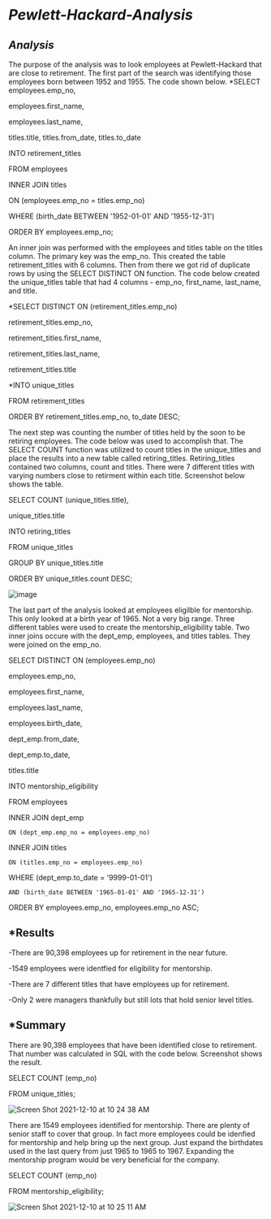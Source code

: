    # *Pewlett-Hackard-Analysis*
                  
  ## *Analysis*
     
                  
  The purpose of the analysis was to look employees at Pewlett-Hackard that are close to retirement.  The first part of the search was identifying those employees born between 1952 and 1955.  The code shown below.
*SELECT employees.emp_no,

employees.first_name,

employees.last_name,

titles.title, titles.from_date, titles.to_date

INTO retirement_titles

FROM employees

INNER JOIN titles

ON (employees.emp_no = titles.emp_no)

WHERE (birth_date BETWEEN '1952-01-01' AND '1955-12-31')

ORDER BY employees.emp_no;

An inner join was performed with the employees and titles table on the titles column.  The primary key was the emp_no.  This created the table retirement_titles with 6 columns.
Then from there we got rid of duplicate rows by using the SELECT DISTINCT ON function.  The code below created the unique_titles table that had 4 columns - emp_no, first_name, last_name, and title.

*SELECT DISTINCT ON (retirement_titles.emp_no) 

retirement_titles.emp_no,

retirement_titles.first_name,

retirement_titles.last_name,

retirement_titles.title

*INTO unique_titles

FROM retirement_titles

ORDER BY retirement_titles.emp_no, to_date DESC;

The next step was counting the number of titles held by the soon to be retiring employees.  The code below was used to accomplish that.  The SELECT COUNT function was utilized to count titles in the unique_titles and place the results into a new table called retiring_titles.  Retiring_titles contained two columns, count and titles. There were 7 different titles with varying numbers close to retirment within each title.  Screenshot below shows the table.


SELECT COUNT (unique_titles.title),

unique_titles.title

INTO retiring_titles

FROM unique_titles

GROUP BY unique_titles.title

ORDER BY unique_titles.count DESC;



![image](https://user-images.githubusercontent.com/85581208/145684904-45d9431a-57b4-4cbd-b66f-2c1657ba96bc.png)


The last part of the analysis looked at employees eligilble for mentorship.  This only looked at a birth year of 1965.  Not a very big range.  Three different tables were used to create the mentorship_eligibility table.  Two inner joins occure with the dept_emp, employees, and titles tables.  They were joined on the emp_no.

SELECT DISTINCT ON (employees.emp_no)

employees.emp_no,

employees.first_name,

employees.last_name,

employees.birth_date,

dept_emp.from_date,

dept_emp.to_date,

titles.title

INTO mentorship_eligibility

FROM employees

INNER JOIN dept_emp

	ON (dept_emp.emp_no = employees.emp_no)
	
INNER JOIN titles

	ON (titles.emp_no = employees.emp_no)
	
WHERE (dept_emp.to_date = '9999-01-01')

	AND (birth_date BETWEEN '1965-01-01' AND '1965-12-31')
	
ORDER BY employees.emp_no, employees.emp_no ASC;

## *Results

-There are 90,398 employees up for retirement in the near future.

-1549 employees were identfied for eligibility for mentorship.

-There are 7 different titles that have employees up for retirement.

-Only 2 were managers thankfully but still lots that hold senior level titles.


## *Summary

There are 90,398 employees that have been identified close to retirement.  That number was calculated in SQL with the code below.  Screenshot shows the result.


SELECT COUNT (emp_no)

FROM unique_titles;



![Screen Shot 2021-12-10 at 10 24 38 AM](https://user-images.githubusercontent.com/85581208/145607228-637533e2-f1cf-484e-b3b2-8d9cefe14451.png)


There are 1549 employees identified for mentorship.  There are plenty of senior staff to cover that group.  In fact more employees could be idenfied for mentorship and help bring up the next group. Just expand the birthdates used in the last query from just 1965 to 1965 to 1967.  Expanding the mentorship program would be very beneficial for the company.

SELECT COUNT (emp_no)

FROM mentorship_eligibility;

![Screen Shot 2021-12-10 at 10 25 11 AM](https://user-images.githubusercontent.com/85581208/145607334-384e348c-c829-497a-af8d-b08f729cd448.png)


